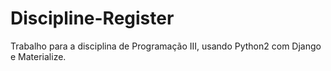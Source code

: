 Discipline-Register
===================

Trabalho para a disciplina de Programação III, usando Python2 com Django e
Materialize.
